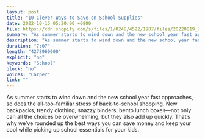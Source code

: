 ```yaml
---
layout: post
title: "10 Clever Ways to Save on School Supplies"
date: 2022-10-15 05:20:00 +0800
file: https://cdn.shopify.com/s/files/1/0248/4522/1987/files/20220819_2.mp3?v=1660873312
summary: "As summer starts to wind down and the new school year fast approaches, so does the all-too-familiar stress of back-to-school shopping. New backpacks, trendy clothing, snazzy binders, bento lunch boxes—not only can all the choices be overwhelming, but they also add up quickly. That’s why we’ve rounded up the best ways you can save money and keep your cool while picking up school essentials for your kids."
description: "As summer starts to wind down and the new school year fast approaches, so does the all-too-familiar stress of back-to-school shopping. New backpacks, trendy clothing, snazzy binders, bento lunch boxes—not only can all the choices be overwhelming, but they also add up quickly. That’s why we’ve rounded up the best ways you can save money and keep your cool while picking up school essentials for your kids."
duration: "7:07"
length: "4278960000"
explicit: "no"
keywords: "School"
block: "no"
voices: "Carper"
link: ""
---
```


As summer starts to wind down and the new school year fast approaches, so does the all-too-familiar stress of back-to-school shopping. New backpacks, trendy clothing, snazzy binders, bento lunch boxes—not only can all the choices be overwhelming, but they also add up quickly. That’s why we’ve rounded up the best ways you can save money and keep your cool while picking up school essentials for your kids.
